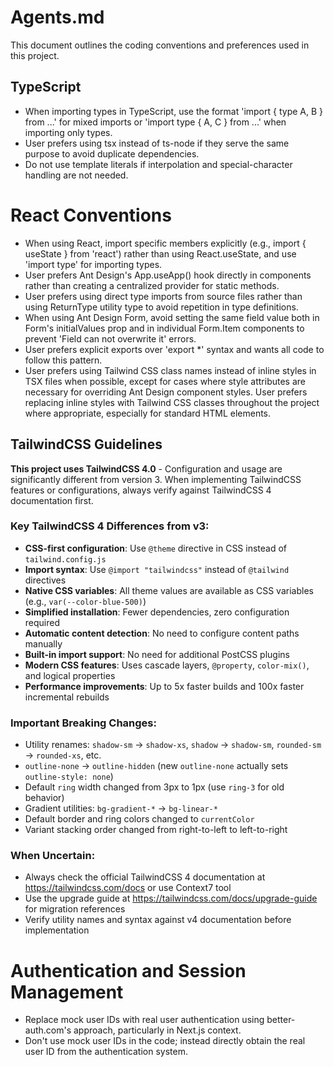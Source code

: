 # Agents.md

This document outlines the coding conventions and preferences used in this project.

## TypeScript

- When importing types in TypeScript, use the format 'import { type A, B } from ...' for mixed imports or 'import type { A, C } from ...' when importing only types.
- User prefers using tsx instead of ts-node if they serve the same purpose to avoid duplicate dependencies.
- Do not use template literals if interpolation and special-character handling are not needed.

# React Conventions

- When using React, import specific members explicitly (e.g., import { useState } from 'react') rather than using React.useState, and use 'import type' for importing types.
- User prefers Ant Design's App.useApp() hook directly in components rather than creating a centralized provider for static methods.
- User prefers using direct type imports from source files rather than using ReturnType<typeof> utility type to avoid repetition in type definitions.
- When using Ant Design Form, avoid setting the same field value both in Form's initialValues prop and in individual Form.Item components to prevent 'Field can not overwrite it' errors.
- User prefers explicit exports over 'export \*' syntax and wants all code to follow this pattern.
- User prefers using Tailwind CSS class names instead of inline styles in TSX files when possible, except for cases where style attributes are necessary for overriding Ant Design component styles. User prefers replacing inline styles with Tailwind CSS classes throughout the project where appropriate, especially for standard HTML elements.

## TailwindCSS Guidelines

**This project uses TailwindCSS 4.0** - Configuration and usage are significantly different from version 3. When implementing TailwindCSS features or configurations, always verify against TailwindCSS 4 documentation first.

### Key TailwindCSS 4 Differences from v3:

- **CSS-first configuration**: Use `@theme` directive in CSS instead of `tailwind.config.js`
- **Import syntax**: Use `@import "tailwindcss"` instead of `@tailwind` directives
- **Native CSS variables**: All theme values are available as CSS variables (e.g., `var(--color-blue-500)`)
- **Simplified installation**: Fewer dependencies, zero configuration required
- **Automatic content detection**: No need to configure content paths manually
- **Built-in import support**: No need for additional PostCSS plugins
- **Modern CSS features**: Uses cascade layers, `@property`, `color-mix()`, and logical properties
- **Performance improvements**: Up to 5x faster builds and 100x faster incremental rebuilds

### Important Breaking Changes:

- Utility renames: `shadow-sm` → `shadow-xs`, `shadow` → `shadow-sm`, `rounded-sm` → `rounded-xs`, etc.
- `outline-none` → `outline-hidden` (new `outline-none` actually sets `outline-style: none`)
- Default `ring` width changed from 3px to 1px (use `ring-3` for old behavior)
- Gradient utilities: `bg-gradient-*` → `bg-linear-*`
- Default border and ring colors changed to `currentColor`
- Variant stacking order changed from right-to-left to left-to-right

### When Uncertain:

- Always check the official TailwindCSS 4 documentation at https://tailwindcss.com/docs or use Context7 tool
- Use the upgrade guide at https://tailwindcss.com/docs/upgrade-guide for migration references
- Verify utility names and syntax against v4 documentation before implementation

# Authentication and Session Management

- Replace mock user IDs with real user authentication using better-auth.com's approach, particularly in Next.js context.
- Don't use mock user IDs in the code; instead directly obtain the real user ID from the authentication system.
